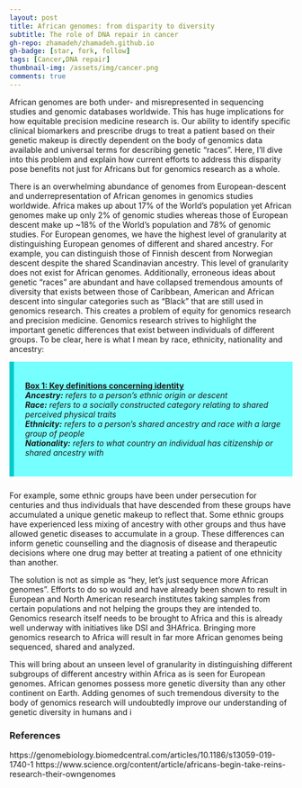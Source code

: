 ```yaml
---
layout: post
title: African genomes: from disparity to diversity
subtitle: The role of DNA repair in cancer
gh-repo: zhamadeh/zhamadeh.github.io
gh-badge: [star, fork, follow]
tags: [Cancer,DNA repair]
thumbnail-img: /assets/img/cancer.png
comments: true
---
```


African genomes are both under- and misrepresented in sequencing studies and genomic databases worldwide. This has huge implications for how equitable precision medicine research is. Our ability to identify specific clinical biomarkers and prescribe drugs to treat a patient based on their genetic makeup is directly dependent on the body of genomics data available and universal terms for describing genetic “races”. Here, I’ll dive into this problem and explain how current efforts to address this disparity pose benefits not just for Africans but for genomics research as a whole.

There is an overwhelming abundance of genomes from European-descent and underrepresentation of African genomes in genomics studies worldwide. Africa makes up about 17% of the World’s population yet African genomes make up only 2% of genomic studies whereas those of European descent make up ~18% of the World’s population and 78% of genomic studies. For European genomes, we have the highest level of granularity at distinguishing European genomes of different and shared ancestry. For example, you can distinguish those of Finnish descent from Norwegian descent despite the shared Scandinavian ancestry. This level of granularity does not exist for African genomes. Additionally, erroneous ideas about genetic “races” are abundant and have collapsed tremendous amounts of diversity that exists between those of Caribbean, American and African descent into singular categories such as “Black” that are still used in genomics research. This creates a problem of equity for genomics research and precision medicine. Genomics research strives to highlight the important genetic differences that exist between individuals of different groups. To be clear, here is what I mean by race, ethnicity, nationality and ancestry:

<div style="border-left: 8px solid #00CBCC;
 margin: 0 0 25px;
 overflow: hidden;
 padding: 20px;
 background-color: #76FFFF;">
 
<u><strong>Box 1: Key definitions concerning identity</strong><br></u>
<i>
<b>Ancestry:</b> <i>refers to a person’s ethnic origin or descent</i>
<br><b>Race:</b> <i>refers to a socially constructed category relating to shared perceived physical traits </i>
<br><b>Ethnicity:</b> <i>refers to a person’s shared ancestry and race with a large group of people </i>
<br><b>Nationality:</b> <i>refers to what country an individual has citizenship or shared ancestry with</i>
</i>

</div>
For example, some ethnic groups have been under persecution for centuries and thus individuals that have descended from these groups have accumulated a unique genetic makeup to reflect that. Some ethnic groups have experienced less mixing of ancestry with other groups and thus have allowed genetic diseases to accumulate in a group. These differences can inform genetic counselling and the diagnosis of disease and therapeutic decisions where one drug may better at treating a patient of one ethnicity than another. 

The solution is not as simple as “hey, let’s just sequence more African genomes”. Efforts to do so would and have already been shown to result in European and North American research institutes taking samples from certain populations and not helping the groups they are intended to. Genomics research itself needs to be brought to Africa and this is already well underway with initiatives like DSI and 3HAfrica. Bringing more genomics research to Africa will result in far more African genomes being sequenced, shared and analyzed. 


This will bring about an unseen level of granularity in distinguishing different subgroups of different ancestry within Africa as is seen for European genomes. African genomes possess more genetic diversity than any other continent on Earth. Adding genomes of such tremendous diversity to the body of genomics research will undoubtedly improve our understanding of genetic diversity in humans and i

<h3>
References
</h3>
https://genomebiology.biomedcentral.com/articles/10.1186/s13059-019-1740-1
https://www.science.org/content/article/africans-begin-take-reins-research-their-owngenomes

